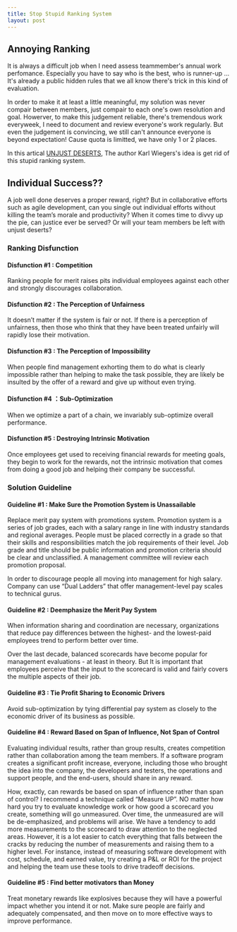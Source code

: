 ```yaml
---
title: Stop Stupid Ranking System
layout: post
---
```


## Annoying Ranking 

It is always a difficult job when I need assess teammember's annual work perfomance. Especially you have to say who is the best, who is runner-up ... It's already a public hidden rules that we all know there's trick in this kind of evaluation. 

In order to make it at least a little meaningful, my solution was never compair between members, just compair to each one's own resolution and goal. Howerver, to make this judgement reliable, there's tremendous work everyweek, I need to document and review everyone's work regularly. But even the judgement is convincing, we still can't announce everyone is beyond expectation! Cause quota is limitted, we have only 1 or 2 places.

In this artical [UNJUST DESERTS](http://www.poppendieck.com/pdfs/Compensation.pdf), The author Karl Wiegers's idea is get rid of this stupid ranking system. 

## Individual Success??

A job well done deserves a proper reward, right? But in collaborative efforts such as agile development, can you single out individual efforts without killing the team’s morale and productivity? When it comes time to divvy up the pie, can justice ever be served? Or will your team members be left with unjust deserts?

### Ranking Disfunction

#### Disfunction #1 : Competition

Ranking people for merit raises pits individual employees against each other and strongly discourages collaboration.

#### Disfunction #2 : The Perception of Unfairness

It doesn’t matter if the system is fair or not. If there is a perception of unfairness, then those who think that they have been treated unfairly will rapidly lose their motivation.

#### Disfunction #3 : The Perception of Impossibility

When people find management exhorting them to do what is clearly impossible rather than helping to make the task possible, they are likely be insulted by the offer of a reward and give up without even trying.

#### Disfunction #4 ：Sub-Optimization

When we optimize a part of a chain, we invariably sub-optimize overall performance.

#### Disfunction #5 : Destroying Intrinsic Motivation

Once employees get used to receiving financial rewards for  meeting goals, they begin to work for the rewards, not the intrinsic motivation that comes from doing a good job and helping their company be successful.

### Solution Guideline

#### Guideline #1 : Make Sure the Promotion System is Unassailable

Replace merit pay system with promotions system.  Promotion system is a series of job grades, each with a salary range in line with industry standards and regional averages. People must be placed correctly in  a grade so that their skills and responsibilities match the job requirements of their level. Job grade and title should be public information and promotion criteria should be clear and unclassified. A management committee will review each promotion proposal. 

In order to discourage people all moving into management for high salary. Company can use “Dual Ladders” that offer management-level pay scales to technical gurus.

#### Guideline #2 : Deemphasize the Merit Pay System

When information sharing and coordination are necessary, organizations that reduce pay differences between the highest- and the lowest-paid employees trend to perform better over time.

Over the last decade, balanced scorecards have become popular for management evaluations -  at least in theory. But It is important that employees perceive that the input to the scorecard is valid and fairly covers the multiple aspects of their job.

#### Guideline #3 : Tie Profit Sharing to Economic Drivers

Avoid sub-optimization by tying differential pay system as closely to the economic driver of its business as possible.

#### Guideline #4 : Reward Based on Span of Influence, Not Span of Control

Evaluating individual results, rather than group results, creates competition rather than collaboration among the team members.
If a software program creates a significant profit increase, everyone, including those who brought the idea into the company, the developers and testers, the operations and support people, and the end-users, should share in any reward.

How, exactly, can rewards be based on span of influence rather than span of control? I recommend a technique called “Measure UP”. NO matter how hard you try to evaluate knowledge work or how good a scorecard you create, something will go unmeasured. Over time, the unmeasured are will be de-emphasized, and problems will arise. We have a tendency to add more measurements to the scorecard to draw attention to the neglected areas.
However, it is a lot easier to catch everything that falls between the cracks by reducing the number of measurements and raising them to a higher level. For instance, instead of measuring software development with cost, schedule, and earned value, try creating a P&L or ROI for the project and helping the team use these tools to drive tradeoff decisions.

#### Guideline #5 : Find better motivators than Money 

Treat monetary rewards like explosives because they will have a powerful impact whether you intend it or not.
Make sure people are fairly and adequately compensated, and then move on to more effective ways to improve performance. 